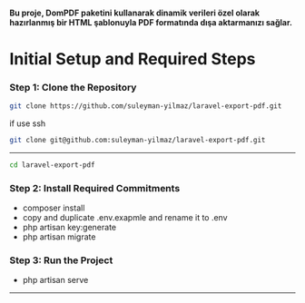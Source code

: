 #### Bu proje, **DomPDF** paketini kullanarak dinamik verileri özel olarak hazırlanmış bir HTML şablonuyla PDF formatında dışa aktarmanızı sağlar.

# Initial Setup and Required Steps
### Step 1: Clone the Repository

```bash
git clone https://github.com/suleyman-yilmaz/laravel-export-pdf.git
```
if use ssh
```bash
git clone git@github.com:suleyman-yilmaz/laravel-export-pdf.git
```
---
```bash
cd laravel-export-pdf
```
### Step 2: Install Required Commitments
- composer install
- copy and duplicate  .env.exapmle and rename it to .env
- php artisan key:generate
- php artisan migrate

### Step 3: Run the Project
- php artisan serve
---
